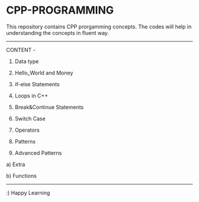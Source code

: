 # CPP-PROGRAMMING

This repository contains CPP prorgamming concepts. The codes will help in understanding the concepts in fluent way.

________________________________________________
CONTENT - 

1)  Data type

2)  Hello_World and Money

3)  if-else Statements

4)  Loops in C++

5)  Break&Continue Statements

6)  Switch Case

7)  Operators

8)  Patterns

9)  Advanced Patterns

a)  Extra

b) Functions

_______________________________________________

:)  Happy Learning
